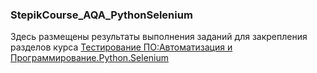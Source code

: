 ### StepikCourse_AQA_PythonSelenium

Здесь размещены результаты выполнения заданий для закрепления разделов курса [Тестирование ПО:Автоматизация и Программирование.Python.Selenium](https://stepik.org/course/120491/syllabus)
